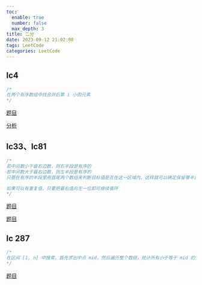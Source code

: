 ```yaml
---
toc:
  enable: true
  number: false
  max_depth: 3
title: 二分
date: 2023-09-12 21:02:08
tags: LeetCode
categories: LeetCode
---
```


## lc4

```cpp
/*
在两个有序数组中找合并后第 i 小的元素
*/
```

[题目](https://leetcode.com/problems/median-of-two-sorted-arrays)

[分析](https://zhuanlan.zhihu.com/p/55666669)

## lc33、lc81

```cpp
/*
若中间数小于最右边数，则右半段是有序的
若中间数大于最右边数，则左半段是有序的
只要在有序的半段里用首尾两个数组来判断目标值是否在这一区域内，这样就可以确定保留哪半边

如果可以有重复值，只要把最右值向左一位即可继续循环
*/
```

[题目](https://leetcode.com/problems/search-in-rotated-sorted-array/)

[题目](https://leetcode.com/problems/search-in-rotated-sorted-array-ii/description/)

## lc 287

```cpp
/*
在区间 [1, n] 中搜索，首先求出中点 mid，然后遍历整个数组，统计所有小于等于 mid 的数的个数，如果个数小于等于 mid，则说明重复值在 [mid+1, n] 之间，反之，重复值应在 [1, mid-1] 之间
*/
```

[题目](https://leetcode.com/problems/find-the-duplicate-number/)